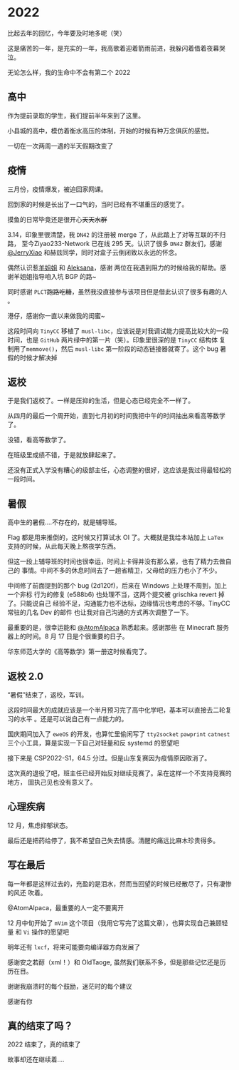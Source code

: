 # 2022

比起去年的回忆，今年要及时地多呢（笑）

这是痛苦的一年，是充实的一年，我高歌着迎着箭雨前进，我躲闪着借着夜幕哭泣。

无论怎么样，我的生命中不会有第二个 2022

## 高中

作为提前录取的学生，我们提前半年来到了这里。

小县城的高中，模仿着衡水高压的体制，开始的时候有种万念俱灰的感觉。

一切在一次两周一遇的半天假期改变了

## 疫情

三月份，疫情爆发，被迫回家网课。

回到家的时候是长出了一口气的，当时已经有不堪重压的感觉了。

摸鱼的日常毕竟还是很开心~~天天水群~~

3.14，印象里很清楚，我 ``DN42`` 的注册被 merge 了，从此踏上了对等互联的不归路，
至今Ziyao233-Network 已在线 295 天。认识了很多 ``DN42`` 群友们，感谢
[@JerryXiao](https://jerryxiao.cc) 和赫兹同学，同时对盒子云倒闭致以永远的怀念。

偶然认识惹[羊姐姐](https://ewe.moe) 和 [Aleksana](https://aleksana.moe)，感谢
两位在我遇到阻力的时候给我的帮助。感谢羊姐姐指导咱入坑 BGP 的路\~

同时感谢 ``PLCT``~~跑路吃糖~~，虽然我没直接参与该项目但是借此认识了很多有趣的人
。

港仔，感谢你一直以来做我的闺蜜\~

这段时间向 ``TinyCC`` 移植了 ``musl-libc``，应该说是对我调试能力提高比较大的一段
时间，也是 ``GitHub`` 两片绿中的第一片（笑）。印象里很深的是 ``TinyCC`` 结构体
复制用了``memmove()``，然后 ``musl-libc`` 第一阶段的动态链接器就寄了。这个 bug
暑假的时候才解决掉

## 返校

于是我们返校了。一样是压抑的生活，但是心态已经完全不一样了。

从四月的最后一个周开始，直到七月初的时间我把中午的时间抽出来看高等数学了。

没错，看高等数学了。

在班级里成绩不错，于是就放肆起来了。

还没有正式入学没有糟心的级部主任，心态调整的很好，这应该是我过得最轻松的
一段时间。

## 暑假

高中生的暑假....不存在的，就是辅导班。

Flag 都是用来推倒的，这时候又打算试水 OI 了。大概就是我给本站加上
``LaTex`` 支持的时候，从此每天晚上熬夜学东西。

但这一段上辅导班的时间也很幸运，时间上卡得并没有那么紧，也有了精力去做自己的
事情。中间不多的休息时间去了一趟省精卫，父母给的压力也小了不少。

中间修了前面提到的那个 bug (2d120f)，后来在 Windows 上处理不周到，加上一个非标
行为的修复 (e588b6) 也处理不当，这两个提交被 grischka revert 掉了。只能说自己
经验不足，沟通能力也不达标，边缘情况也考虑的不够。TinyCC 常驻的几名 Dev 的邮件
也让我对自己沟通的方式再次调整了一下。

最重要的是，很幸运能和 [@AtomAlpaca](https://www.atal.moe) 熟悉起来。感谢那些
在 Minecraft 服务器上的时间。8 月 17 日是个很重要的日子。

华东师范大学的《高等数学》第一册这时候看完了。

## 返校 2.0

“暑假”结束了，返校，军训。

这段时间最大的成就应该是一个半月预习完了高中化学吧，基本可以直接去二轮复习的水平
。还是可以说自己有一点能力的。

国庆期间加入了 ``eweOS`` 的开发，也算忙里偷闲写了 ``tty2socket`` ``pawprint``
``catnest`` 三个小工具，算是实现一下自己对轻量和反 systemd 的愿望吧

接下来是 CSP2022-S1，64.5 分过。但是山东复赛因为疫情原因取消了。

这次真的退役了吧，班主任已经开始反对继续竞赛了。呆在这样一个不支持竞赛的地方，
固执己见也没有意义了。

## 心理疾病

12 月，焦虑抑郁状态。

最后还是把药给停了，我不希望自己失去情感。清醒的痛远比麻木珍贵得多。

## 写在最后

每一年都是这样过去的，充盈的是泪水，然而当回望的时候已经散尽了，只有凄惨的风还
吹着。

@AtomAlpaca，最重要的人一定不要离开

12 月中旬开始了 ``mVim`` 这个项目（我用它写完了这篇文章），也算实现自己兼顾轻量
和 ``Vi`` 操作的愿望吧

明年还有 ``lxcf``，将来可能要向编译器方向发展了

感谢安之若醇（xml！）和 OldTaoge, 虽然我们联系不多，但是那些记忆还是历历在目。

谢谢我崩溃时的每个鼓励，迷茫时的每个建议

感谢有你

## 真的结束了吗？

2022 结束了，真的结束了

故事却还在继续着....
